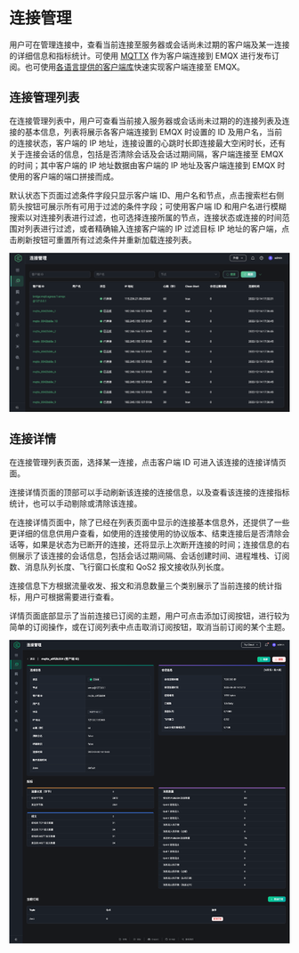 # 连接管理

用户可在管理连接中，查看当前连接至服务器或会话尚未过期的客户端及某一连接的详细信息和指标统计。可使用 [MQTTX](https://mqttx.app/zh) 作为客户端连接到 EMQX 进行发布订阅。也可使用[各语言提供的客户端库](https://www.emqx.io/docs/zh/v5.0/development/client.html)快速实现客户端连接至 EMQX。

## 连接管理列表

在连接管理列表中，用户可查看当前接入服务器或会话尚未过期的的连接列表及连接的基本信息，列表将展示各客户端连接到 EMQX 时设置的 ID 及用户名，当前的连接状态，客户端的 IP 地址，连接设置的心跳时长即连接最大空闲时长，还有关于连接会话的信息，包括是否清除会话及会话过期间隔，客户端连接至 EMQX 的时间；其中客户端的 IP 地址数据由客户端的 IP 地址及客户端连接到 EMQX 时使用的客户端的端口拼接而成。

默认状态下页面过滤条件字段只显示客户端 ID、用户名和节点，点击搜索栏右侧箭头按钮可展示所有可用于过滤的条件字段；可使用客户端 ID 和用户名进行模糊搜索以对连接列表进行过滤，也可选择连接所属的节点，连接状态或连接的时间范围对列表进行过滤，或者精确输入连接客户端的 IP 过滤目标 IP 地址的客户端，点击刷新按钮可重置所有过滤条件并重新加载连接列表。

![连接管理列表](../assets/connections.png)

## 连接详情

在连接管理列表页面，选择某一连接，点击客户端 ID 可进入该连接的连接详情页面。

连接详情页面的顶部可以手动刷新该连接的连接信息，以及查看该连接的连接指标统计，也可以手动剔除或清除该连接。

在连接详情页面中，除了已经在列表页面中显示的连接基本信息外，还提供了一些更详细的信息供用户查看，如使用的连接使用的协议版本、结束连接后是否清除会话等，如果是状态为已断开的连接，还将显示上次断开连接的时间；连接信息的右侧展示了该连接的会话信息，包括会话过期间隔、会话创建时间、进程堆栈、订阅数、消息队列长度、飞行窗口长度和 QoS2 报文接收队列长度。

连接信息下方根据流量收发、报文和消息数量三个类别展示了当前连接的统计指标，用户可根据需要进行查看。

详情页面底部显示了当前连接已订阅的主题，用户可点击添加订阅按钮，进行较为简单的订阅操作，或在订阅列表中点击取消订阅按钮，取消当前订阅的某个主题。

![连接详情](../assets/connection-details.png)
